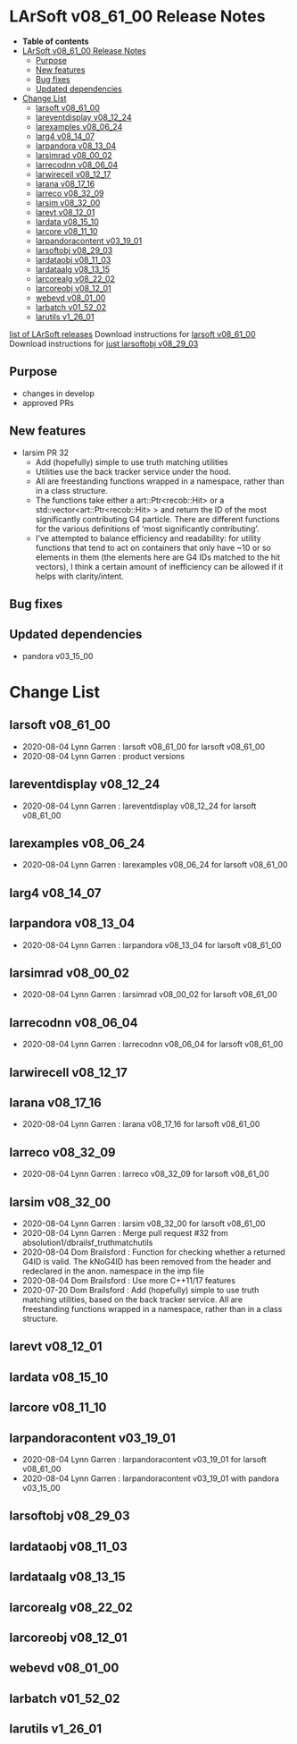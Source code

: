 LArSoft v08\_61\_00 Release Notes
======================================================================

-   **Table of contents**
-   [LArSoft v08\_61\_00 Release Notes](#LArSoft-v08_61_00-Release-Notes)
    -   [Purpose](#Purpose)
    -   [New features](#New-features)
    -   [Bug fixes](#Bug-fixes)
    -   [Updated dependencies](#Updated-dependencies)
-   [Change List](#Change-List)
    -   [larsoft v08\_61\_00](#larsoft-v08_61_00)
    -   [lareventdisplay v08\_12\_24](#lareventdisplay-v08_12_24)
    -   [larexamples v08\_06\_24](#larexamples-v08_06_24)
    -   [larg4 v08\_14\_07](#larg4-v08_14_07)
    -   [larpandora v08\_13\_04](#larpandora-v08_13_04)
    -   [larsimrad v08\_00\_02](#larsimrad-v08_00_02)
    -   [larrecodnn v08\_06\_04](#larrecodnn-v08_06_04)
    -   [larwirecell v08\_12\_17](#larwirecell-v08_12_17)
    -   [larana v08\_17\_16](#larana-v08_17_16)
    -   [larreco v08\_32\_09](#larreco-v08_32_09)
    -   [larsim v08\_32\_00](#larsim-v08_32_00)
    -   [larevt v08\_12\_01](#larevt-v08_12_01)
    -   [lardata v08\_15\_10](#lardata-v08_15_10)
    -   [larcore v08\_11\_10](#larcore-v08_11_10)
    -   [larpandoracontent v03\_19\_01](#larpandoracontent-v03_19_01)
    -   [larsoftobj v08\_29\_03](#larsoftobj-v08_29_03)
    -   [lardataobj v08\_11\_03](#lardataobj-v08_11_03)
    -   [lardataalg v08\_13\_15](#lardataalg-v08_13_15)
    -   [larcorealg v08\_22\_02](#larcorealg-v08_22_02)
    -   [larcoreobj v08\_12\_01](#larcoreobj-v08_12_01)
    -   [webevd v08\_01\_00](#webevd-v08_01_00)
    -   [larbatch v01\_52\_02](#larbatch-v01_52_02)
    -   [larutils v1\_26\_01](#larutils-v1_26_01)

[list of LArSoft releases](LArSoft_release_list)
Download instructions for [larsoft v08\_61\_00](http://scisoft.fnal.gov/scisoft/bundles/larsoft/v08_61_00/larsoft-v08_61_00.html)
Download instructions for [just larsoftobj v08\_29\_03](http://scisoft.fnal.gov/scisoft/bundles/larsoftobj/v08_29_03/larsoftobj-v08_29_03.html)

Purpose
--------------------

-   changes in develop
-   approved PRs

New features
------------------------------

-   larsim PR 32
    -   Add (hopefully) simple to use truth matching utilities
    -   Utilities use the back tracker service under the hood.
    -   All are freestanding functions wrapped in a namespace, rather than in a class structure.
    -   The functions take either a art::Ptr\<recob::Hit\> or a std::vector\<art::Ptr\<recob::Hit\> \> and return the ID of the most significantly contributing G4 particle. There are different functions for the various definitions of ‘most significantly contributing’.
    -   I’ve attempted to balance efficiency and readability: for utility functions that tend to act on containers that only have \~10 or so elements in them (the elements here are G4 IDs matched to the hit vectors), I think a certain amount of inefficiency can be allowed if it helps with clarity/intent.

Bug fixes
------------------------

Updated dependencies
----------------------------------------------

-   pandora v03\_15\_00

Change List
============================

larsoft v08\_61\_00
------------------------------------------

-   2020-08-04 Lynn Garren : larsoft v08\_61\_00 for larsoft v08\_61\_00
-   2020-08-04 Lynn Garren : product versions

lareventdisplay v08\_12\_24
----------------------------------------------------------

-   2020-08-04 Lynn Garren : lareventdisplay v08\_12\_24 for larsoft v08\_61\_00

larexamples v08\_06\_24
--------------------------------------------------

-   2020-08-04 Lynn Garren : larexamples v08\_06\_24 for larsoft v08\_61\_00

larg4 v08\_14\_07
--------------------------------------

larpandora v08\_13\_04
------------------------------------------------

-   2020-08-04 Lynn Garren : larpandora v08\_13\_04 for larsoft v08\_61\_00

larsimrad v08\_00\_02
----------------------------------------------

-   2020-08-04 Lynn Garren : larsimrad v08\_00\_02 for larsoft v08\_61\_00

larrecodnn v08\_06\_04
------------------------------------------------

-   2020-08-04 Lynn Garren : larrecodnn v08\_06\_04 for larsoft v08\_61\_00

larwirecell v08\_12\_17
--------------------------------------------------

larana v08\_17\_16
----------------------------------------

-   2020-08-04 Lynn Garren : larana v08\_17\_16 for larsoft v08\_61\_00

larreco v08\_32\_09
------------------------------------------

-   2020-08-04 Lynn Garren : larreco v08\_32\_09 for larsoft v08\_61\_00

larsim v08\_32\_00
----------------------------------------

-   2020-08-04 Lynn Garren : larsim v08\_32\_00 for larsoft v08\_61\_00
-   2020-08-04 Lynn Garren : Merge pull request \#32 from absolution1/dbrailsf\_truthmatchutils
-   2020-08-04 Dom Brailsford : Function for checking whether a returned G4ID is valid. The kNoG4ID has been removed from the header and redeclared in the anon. namespace in the imp file
-   2020-08-04 Dom Brailsford : Use more C++11/17 features
-   2020-07-20 Dom Brailsford : Add (hopefully) simple to use truth matching utilities, based on the back tracker service. All are freestanding functions wrapped in a namespace, rather than in a class structure.

larevt v08\_12\_01
----------------------------------------

lardata v08\_15\_10
------------------------------------------

larcore v08\_11\_10
------------------------------------------

larpandoracontent v03\_19\_01
--------------------------------------------------------------

-   2020-08-04 Lynn Garren : larpandoracontent v03\_19\_01 for larsoft v08\_61\_00
-   2020-08-04 Lynn Garren : larpandoracontent v03\_19\_01 with pandora v03\_15\_00

larsoftobj v08\_29\_03
------------------------------------------------

lardataobj v08\_11\_03
------------------------------------------------

lardataalg v08\_13\_15
------------------------------------------------

larcorealg v08\_22\_02
------------------------------------------------

larcoreobj v08\_12\_01
------------------------------------------------

webevd v08\_01\_00
----------------------------------------

larbatch v01\_52\_02
--------------------------------------------

larutils v1\_26\_01
------------------------------------------
